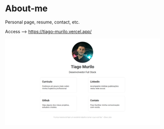 # About-me
Personal page, resume, contact, etc.

Access --> https://tiago-murilo.vercel.app/

![fire-doom-effect](https://github.com/tiagomol1/about-me/blob/main/image.png)
